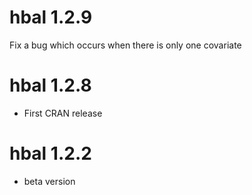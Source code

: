 # hbal 1.2.9
Fix a bug which occurs when there is only one covariate

# hbal 1.2.8
* First CRAN release

# hbal 1.2.2
* beta version

